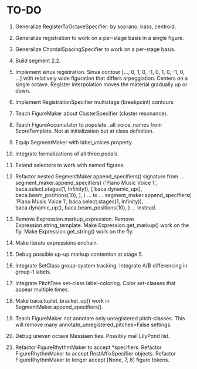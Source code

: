 TO-DO
=====

1.  Generalize RegisterToOctaveSpecifier: by soprano, bass, centroid.

2.  Generalize registration to work on a per-stage basis in a single figure.

3.  Generalize ChordalSpacingSpecifier to work on a per-stage basis.

4.  Build segment 2.2.

5.  Implement sinus registration. Sinus contour [..., 0, 1, 0, -1, 0, 1, 0, -1,
    0, ...] with relatively wide figuration that differs arpeggiation. Centers
    on a single octave. Register interpolation moves the material gradually up
    or down.

6.  Implement RegistrationSpecifier multistage (breakpoint) contours

7.  Teach FigureMaker about ClusterSpecifier (cluster resonance).

8.  Teach FigureAccumulator to populate _all_voice_names from ScoreTemplate.
    Not at initialization but at class definition.

9.  Equip SegmentMaker with label_voices property.

10. Integrate formalizations of all three pedals.

11. Extend selectors to work with named figures.

12. Refactor nested SegmentMaker.append_specifiers() signature from ...
        segment_maker.append_specifiers(
            ('Piano Music Voice 1', baca.select.stages(1, Infinity)),
            [
                baca.dynamic_up(),
                baca.beam_positions(10),
                ],
            )
    ... to ...
        segment_maker.append_specifiers(
            'Piano Music Voice 1',
            baca.select.stages(1, Infinity)),
            baca.dynamic_up(),
            baca.beam_positions(10),
            )
    ... instead.

13. Remove Expression.markup_expression.
    Remove Expression.string_template.
    Make Expression.get_markup() work on the fly.
    Make Expression.get_string() work on the fly.

14. Make iterate expressions enchain.

15. Debug possible up-up markup contention at stage 5.

16. Integrate SetClass group-system tracking.
    Integrate A/B differencing in group-1 labels.

17. Integrate PitchTree set-class label-coloring.
    Color set-classes that appear multiple times.

18. Make baca.tuplet_bracket_up() work in SegmentMaker.append_specifiers().

19. Teach FigureMaker not annotate only unregistered pitch-classes.
    This will remove many annotate_unregistered_pitches=False settings.

20. Debug uneven octave Messiaen ties. Possibly mail LilyPond list.

21. Refactor FigureRhythmMaker to accept *specifiers.
    Refactor FigureRhythmMaker to accept RestAffixSpecifier objects.
    Refactor FigureRhythmMaker to longer accept [None, 7, 8] figure tokens.
